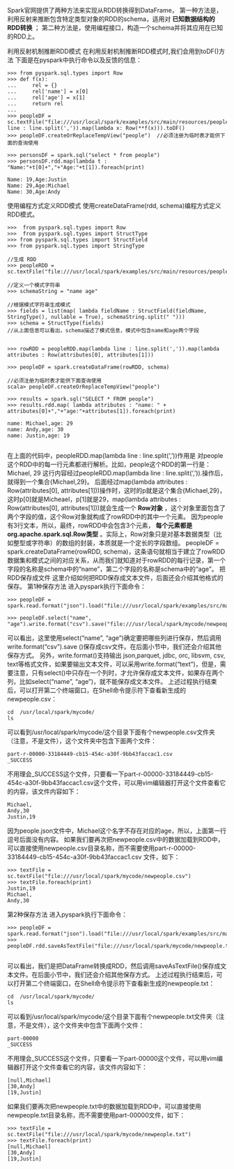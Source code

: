Spark官网提供了两种方法来实现从RDD转换得到DataFrame，
第一种方法是，利用反射来推断包含特定类型对象的RDD的schema，适用对 __已知数据结构的RDD转换__ ；
第二种方法是，使用编程接口，构造一个schema并将其应用在已知的RDD上。

利用反射机制推断RDD模式
在利用反射机制推断RDD模式时,我们会用到toDF()方法
下面是在pyspark中执行命令以及反馈的信息：

```
>>> from pyspark.sql.types import Row
>>> def f(x):
...     rel = {}
...     rel['name'] = x[0]
...     rel['age'] = x[1]
...     return rel
... 
>>> peopleDF = sc.textFile("file:///usr/local/spark/examples/src/main/resources/people.txt").map(lambda line : line.split(',')).map(lambda x: Row(**f(x))).toDF()
>>> peopleDF.createOrReplaceTempView("people")  //必须注册为临时表才能供下面的查询使用
 
>>> personsDF = spark.sql("select * from people")
>>> personsDF.rdd.map(lambda t : "Name:"+t[0]+","+"Age:"+t[1]).foreach(print)
 
Name: 19,Age:Justin
Name: 29,Age:Michael
Name: 30,Age:Andy
```
使用编程方式定义RDD模式
使用createDataFrame(rdd, schema)编程方式定义RDD模式。
```
>>>  from pyspark.sql.types import Row
>>>  from pyspark.sql.types import StructType
>>> from pyspark.sql.types import StructField
>>> from pyspark.sql.types import StringType
 
//生成 RDD
>>> peopleRDD = sc.textFile("file:///usr/local/spark/examples/src/main/resources/people.txt")
 
//定义一个模式字符串
>>> schemaString = "name age"
 
//根据模式字符串生成模式
>>> fields = list(map( lambda fieldName : StructField(fieldName, StringType(), nullable = True), schemaString.split(" ")))
>>> schema = StructType(fields)
//从上面信息可以看出，schema描述了模式信息，模式中包含name和age两个字段
 
 
>>> rowRDD = peopleRDD.map(lambda line : line.split(',')).map(lambda attributes : Row(attributes[0], attributes[1]))
 
>>> peopleDF = spark.createDataFrame(rowRDD, schema)
 
//必须注册为临时表才能供下面查询使用
scala> peopleDF.createOrReplaceTempView("people")
 
>>> results = spark.sql("SELECT * FROM people")
>>> results.rdd.map( lambda attributes : "name: " + attributes[0]+","+"age:"+attributes[1]).foreach(print)
 
name: Michael,age: 29
name: Andy,age: 30
name: Justin,age: 19
 
```
在上面的代码中，peopleRDD.map(lambda line : line.split(‘,’))作用是
对people这个RDD中的每一行元素都进行解析。比如，people这个RDD的第一行是：
Michael, 29
这行内容经过peopleRDD.map(lambda line : line.split(‘,’)).操作后，就得到一个集合{Michael,29}。
后面经过map(lambda attributes : Row(attributes[0], attributes[1]))操作时，这时的p就是这个集合{Michael,29}，这时p[0]就是Micheael，p[1]就是29，map(lambda attributes : Row(attributes[0], attributes[1]))就会生成一个 __Row对象__ ，这个对象里面包含了两个字段的值，这个Row对象就构成了rowRDD中的其中一个元素。
因为people有3行文本，所以，最终，rowRDD中会包含3个元素， __每个元素都是org.apache.spark.sql.Row类型__ 。实际上，Row对象只是对基本数据类型（比如整型或字符串）的数组的封装，本质就是一个定长的字段数组。
peopleDF = spark.createDataFrame(rowRDD, schema)，这条语句就相当于建立了rowRDD数据集和模式之间的对应关系，从而我们就知道对于rowRDD的每行记录，第一个字段的名称是schema中的“name”，第二个字段的名称是schema中的“age”。
把RDD保存成文件
这里介绍如何把RDD保存成文本文件，后面还会介绍其他格式的保存。
第1种保存方法
进入pyspark执行下面命令：
```
>>> peopleDF = spark.read.format("json").load("file:///usr/local/spark/examples/src/main/resources/people.json")
 
>>> peopleDF.select("name", "age").write.format("csv").save("file:///usr/local/spark/mycode/newpeople.csv")
```
可以看出，这里使用select(“name”, “age”)确定要把哪些列进行保存，然后调用write.format(“csv”).save ()保存成csv文件。在后面小节中，我们还会介绍其他保存方式。
另外，write.format()支持输出 json,parquet, jdbc, orc, libsvm, csv, text等格式文件，如果要输出文本文件，可以采用write.format(“text”)，但是，需要注意，只有select()中只存在一个列时，才允许保存成文本文件，如果存在两个列，比如select(“name”, “age”)，就不能保存成文本文件。
上述过程执行结束后，可以打开第二个终端窗口，在Shell命令提示符下查看新生成的newpeople.csv：
```
cd  /usr/local/spark/mycode/
ls
```
可以看到/usr/local/spark/mycode/这个目录下面有个newpeople.csv文件夹（注意，不是文件），这个文件夹中包含下面两个文件：
```
part-r-00000-33184449-cb15-454c-a30f-9bb43faccac1.csv 
_SUCCESS
```

不用理会_SUCCESS这个文件，只要看一下part-r-00000-33184449-cb15-454c-a30f-9bb43faccac1.csv这个文件，可以用vim编辑器打开这个文件查看它的内容，该文件内容如下：
```
Michael,
Andy,30
Justin,19
```
因为people.json文件中，Michael这个名字不存在对应的age，所以，上面第一行逗号后面没有内容。
如果我们要再次把newpeople.csv中的数据加载到RDD中，可以直接使用newpeople.csv目录名称，而不需要使用part-r-00000-33184449-cb15-454c-a30f-9bb43faccac1.csv 文件，如下：
```
>>> textFile = sc.textFile("file:///usr/local/spark/mycode/newpeople.csv")
>>> textFile.foreach(print)
Justin,19
Michael,
Andy,30
```
第2种保存方法
进入pyspark执行下面命令：
```
>>> peopleDF = spark.read.format("json").load("file:///usr/local/spark/examples/src/main/resources/people.json"
>>> peopleDF.rdd.saveAsTextFile("file:///usr/local/spark/mycode/newpeople.txt")
 
```
可以看出，我们是把DataFrame转换成RDD，然后调用saveAsTextFile()保存成文本文件。在后面小节中，我们还会介绍其他保存方式。
上述过程执行结束后，可以打开第二个终端窗口，在Shell命令提示符下查看新生成的newpeople.txt：
```
cd  /usr/local/spark/mycode/
ls
```
可以看到/usr/local/spark/mycode/这个目录下面有个newpeople.txt文件夹（注意，不是文件），这个文件夹中包含下面两个文件：
```
part-00000  
_SUCCESS
```
不用理会_SUCCESS这个文件，只要看一下part-00000这个文件，可以用vim编辑器打开这个文件查看它的内容，该文件内容如下：
```
[null,Michael]
[30,Andy]
[19,Justin]
```
如果我们要再次把newpeople.txt中的数据加载到RDD中，可以直接使用newpeople.txt目录名称，而不需要使用part-00000文件，如下：
```
>>> textFile = sc.textFile("file:///usr/local/spark/mycode/newpeople.txt")
>>> textFile.foreach(print)
[null,Michael]
[30,Andy]
[19,Justin]
```
